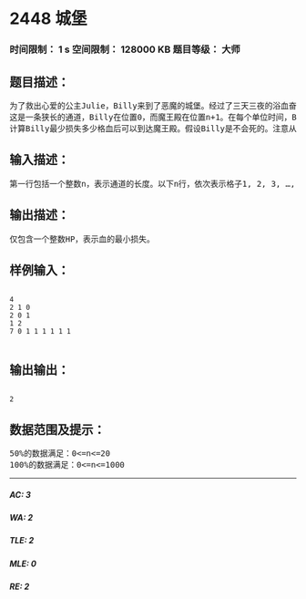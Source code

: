 # 2448 城堡   
### 时间限制： 1 s     空间限制： 128000 KB     题目等级： 大师  
## 题目描述：  

<pre>
为了救出心爱的公主Julie，Billy来到了恶魔的城堡。经过了三天三夜的浴血奋战，魔王殿已近在咫尺。
这是一条狭长的通道，Billy在位置0，而魔王殿在位置n+1。在每个单位时间，Billy可以往左或往右移动一个单位，或者原地不动。每个格子的上方都有石头周期性的往下砸，格子i的周期为ci。对于格子i上方的石头，可以用ci个整数来描述：h[1], h[2], …, h[ci]，表示在时间t=kci+x（1<=x<=ci）时处于该格子上将被砸掉h[x]格血。其中h[x]=0表示该时刻没有石头砸下来。
计算Billy最少损失多少格血后可以到达魔王殿。假设Billy是不会死的。注意从位置1也是可以回到位置0的，且在位置0不损血。
</pre>
  
  
## 输入描述：  

<pre>
第一行包括一个整数n，表示通道的长度。以下n行，依次表示格子1, 2, 3, …, n的情况。每行第一个整数为ci(1<=ci<=10)，表示石头下落周期，接下来有ci个整数，分别为h[1], h[2], ..., h[ci]。(0<=h[x]<=100)
</pre>
  
  
## 输出描述：  

<pre>
仅包含一个整数HP，表示血的最小损失。
</pre>
  
  
## 样例输入：  

<pre><code>
4
2 1 0
2 0 1
1 2
7 0 1 1 1 1 1 1
 
</code></pre>
  
  
## 输出输出：  

<pre><code>
2
</code></pre>
  
  
## 数据范围及提示：  

<pre>
50%的数据满足：0<=n<=20
100%的数据满足：0<=n<=1000
</pre>
  
  
***  

##### AC: 3  
##### WA: 2  
##### TLE: 2  
##### MLE: 0  
##### RE: 2  
